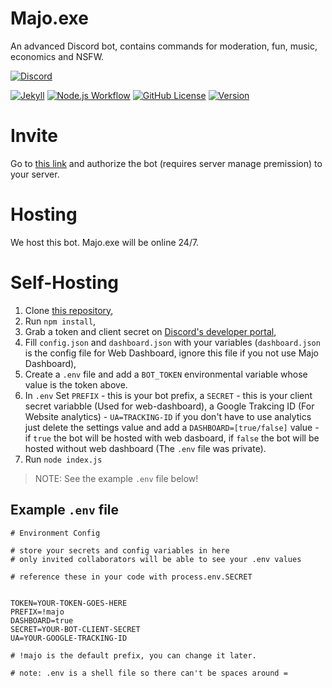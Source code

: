 # Majo.exe

An advanced Discord bot, contains commands for moderation, fun, music, economics and NSFW.

[![Discord](https://discord.com/api/guilds/666599184844980224/widget.png?style=banner2)](https://igorkowalczyk.github.io/majobot/server)

[![Jekyll](https://github.com/igorkowalczyk/majobot/workflows/Jekyll%20site%20CI/badge.svg)](https://igorkowalczyk.github.io/majobot)
[![Node.js Workflow](https://github.com/igorkowalczyk/majobot/workflows/Node.js%20Workflow/badge.svg)](https://igorkowalczyk.github.io/majobot)
[![GitHub License](https://img.shields.io/github/license/igorkowalczyk/majobot?color=%2334D058&logo=%23010101)](https://igorkowalczyk.github.io/majobot)
[![Version](https://img.shields.io/github/package-json/v/igorkowalczyk/majobot?color=%2334D058&logo=%2301010)](https://igorkowalczyk.github.io/majobot)

# Invite

Go to [this link](https://igorkowalczyk.github.io/majobot/authorize) and authorize the bot (requires server manage premission) to your server.

# Hosting

We host this bot. Majo.exe will be online 24/7.

# Self-Hosting

1. Clone [this repository](https://github.com/igorkowalczyk/majobot),
2. Run `npm install`,
3. Grab a token and client secret on [Discord's developer portal](https://discord.com/developers/applications),
4. Fill `config.json` and `dashboard.json` with your variables (`dashboard.json` is the config file for Web Dashboard, ignore this file if you not use Majo Dashboard),
5. Create a `.env` file and add a `BOT_TOKEN` environmental variable whose value is the token above. 
6. In `.env` Set `PREFIX` - this is your bot prefix, a `SECRET` - this is your client secret variabble (Used for web-dashboard), a Google Trakcing ID (For Website analytics) - `UA=TRACKING-ID` if you don't have to use analytics just delete the settings value and add a `DASHBOARD=[true/false]` value - if `true` the bot will be hosted with web dasboard, if `false` the bot will be hosted without web dashboard (The `.env` file was private).
7. Run `node index.js`
> NOTE: See the example `.env` file below!
## Example `.env` file

```
# Environment Config

# store your secrets and config variables in here
# only invited collaborators will be able to see your .env values

# reference these in your code with process.env.SECRET


TOKEN=YOUR-TOKEN-GOES-HERE
PREFIX=!majo
DASHBOARD=true
SECRET=YOUR-BOT-CLIENT-SECRET
UA=YOUR-GOOGLE-TRACKING-ID

# !majo is the default prefix, you can change it later.

# note: .env is a shell file so there can't be spaces around =

```
